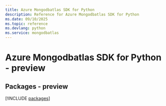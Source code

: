 ```yaml
---
title: Azure Mongodbatlas SDK for Python
description: Reference for Azure Mongodbatlas SDK for Python
ms.date: 09/10/2025
ms.topic: reference
ms.devlang: python
ms.service: mongodbatlas
---
```

# Azure Mongodbatlas SDK for Python - preview
## Packages - preview
[!INCLUDE [packages](mongodbatlas-index.md)]